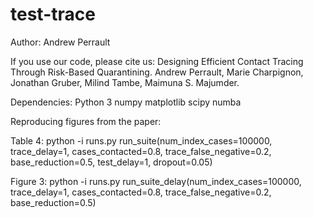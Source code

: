 # test-trace

Author: Andrew Perrault

If you use our code, please cite us:
Designing Efficient Contact Tracing Through Risk-Based Quarantining.
Andrew Perrault, Marie Charpignon, Jonathan Gruber, Milind Tambe, Maimuna S. Majumder.

Dependencies:
Python 3
numpy
matplotlib
scipy
numba

Reproducing figures from the paper:

Table 4: python -i runs.py
run_suite(num_index_cases=100000, trace_delay=1, cases_contacted=0.8, trace_false_negative=0.2, base_reduction=0.5, test_delay=1, dropout=0.05)

Figure 3: python -i runs.py
run_suite_delay(num_index_cases=100000, trace_delay=1, cases_contacted=0.8, trace_false_negative=0.2, base_reduction=0.5)
